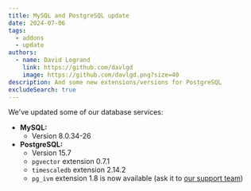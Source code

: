 ```yaml
---
title: MySQL and PostgreSQL update
date: 2024-07-06
tags:
  - addons
  - update
authors:
  - name: David Legrand
    link: https://github.com/davlgd
    image: https://github.com/davlgd.png?size=40
description: And some new extensions/versions for PostgreSQL
excludeSearch: true
---
```


We've updated some of our database services:

* **MySQL:**
  * Version 8.0.34-26
* **PostgreSQL:**
  * Version 15.7
  * `pgvector` extension 0.7.1
  * `timescaledb` extension 2.14.2
  * `pg_ivm` extension 1.8 is now available (ask it to [our support team](https://console.clever-cloud.com/ticket-center-choice))
